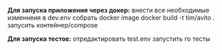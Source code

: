 **Для запуска приложения через докер:**
внести все необходимые изменнеия в dev.env
собрать docker image
docker build -t tim/avito .
запусить контейнер/compose 

**Для запуска тестов:**
отредактировать test.env 
запустить го тесты 